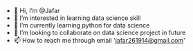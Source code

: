 - 👋 Hi, I’m @Jafar
- 👀 I’m interested in learning data science skill
- 🌱 I’m currently learning python for data science 
- 💞️ I’m looking to collaborate on data science project in future 
- 📫 How to reach me through email 'jafar261914@gmail.com'


<!---
Jafar0001/Jafar0001 is a ✨ special ✨ repository because its `README.md` (this file) appears on your GitHub profile.
You can click the Preview link to take a look at your changes.
--->
